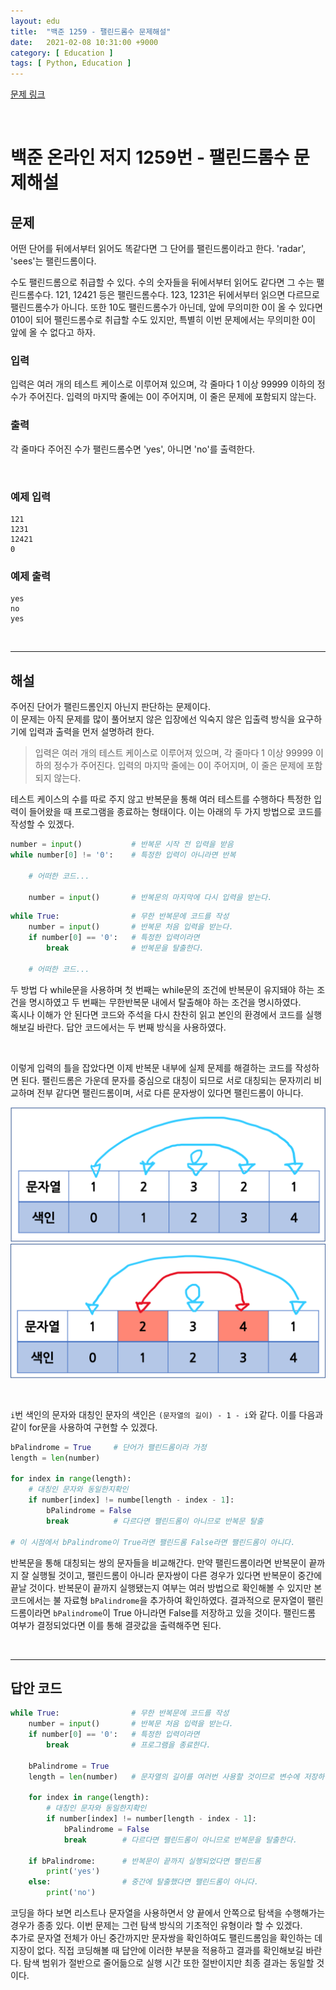 ```yaml
---
layout: edu
title:  "백준 1259 - 팰린드롬수 문제해설"
date:   2021-02-08 10:31:00 +9000
category: [ Education ]
tags: [ Python, Education ]
---
```


[문제 링크](https://www.acmicpc.net/problem/1259)

<br>

# **백준 온라인 저지 1259번 - 팰린드롬수 문제해설**
## **문제**
어떤 단어를 뒤에서부터 읽어도 똑같다면 그 단어를 팰린드롬이라고 한다. 'radar', 'sees'는 팰린드롬이다.

수도 팰린드롬으로 취급할 수 있다. 수의 숫자들을 뒤에서부터 읽어도 같다면 그 수는 팰린드롬수다. 121, 12421 등은 팰린드롬수다. 123, 1231은 뒤에서부터 읽으면 다르므로 팰린드롬수가 아니다. 또한 10도 팰린드롬수가 아닌데, 앞에 무의미한 0이 올 수 있다면 010이 되어 팰린드롬수로 취급할 수도 있지만, 특별히 이번 문제에서는 무의미한 0이 앞에 올 수 없다고 하자.

### **입력**
입력은 여러 개의 테스트 케이스로 이루어져 있으며, 각 줄마다 1 이상 99999 이하의 정수가 주어진다. 입력의 마지막 줄에는 0이 주어지며, 이 줄은 문제에 포함되지 않는다.

### **출력**
각 줄마다 주어진 수가 팰린드롬수면 'yes', 아니면 'no'를 출력한다.

<br>

### 예제 입력
    121
    1231
    12421
    0

### 예제 출력
    yes
    no
    yes

<br>

---

## **해설**
주어진 단어가 팰린드롬인지 아닌지 판단하는 문제이다.   
이 문제는 아직 문제를 많이 풀어보지 않은 입장에선 익숙지 않은 입출력 방식을 요구하기에 입력과 출력을 먼저 설명하려 한다.

> 입력은 여러 개의 테스트 케이스로 이루어져 있으며, 각 줄마다 1 이상 99999 이하의 정수가 주어진다. 입력의 마지막 줄에는 0이 주어지며, 이 줄은 문제에 포함되지 않는다.

테스트 케이스의 수를 따로 주지 않고 반복문을 통해 여러 테스트를 수행하다 특정한 입력이 들어왔을 때 프로그램을 종료하는 형태이다. 이는 아래의 두 가지 방법으로 코드를 작성할 수 있겠다.

```python
number = input()           # 반복문 시작 전 입력을 받음
while number[0] != '0':    # 특정한 입력이 아니라면 반복

    # 어떠한 코드...

    number = input()       # 반복문의 마지막에 다시 입력을 받는다.
```

```python
while True:                # 무한 반복문에 코드를 작성
    number = input()       # 반복문 처음 입력을 받는다.
    if number[0] == '0':   # 특정한 입력이라면
        break              # 반복문을 탈출한다.

    # 어떠한 코드...
```

두 방법 다 while문을 사용하며 첫 번째는 while문의 조건에 반복문이 유지돼야 하는 조건을 명시하였고 두 번째는 무한반복문 내에서 탈출해야 하는 조건을 명시하였다.   
혹시나 이해가 안 된다면 코드와 주석을 다시 찬찬히 읽고 본인의 환경에서 코드를 실행해보길 바란다. 답안 코드에서는 두 번째 방식을 사용하였다.

<br>

이렇게 입력의 틀을 잡았다면 이제 반복문 내부에 실제 문제를 해결하는 코드를 작성하면 된다. 팰린드롬은 가운데 문자를 중심으로 대칭이 되므로 서로 대칭되는 문자끼리 비교하며 전부 같다면 팰린드롬이며, 서로 다른 문자쌍이 있다면 팰린드롬이 아니다.

![비교예시1](/assets/solve_boj_1259(1).png)
![비교예시2](/assets/solve_boj_1259(2).png)

<br>

`i`번 색인의 문자와 대칭인 문자의 색인은 `(문자열의 길이) - 1 - i`와 같다. 이를 다음과 같이 for문을 사용하여 구현할 수 있겠다.

```python
bPalindrome = True     # 단어가 팰린드롬이라 가정
length = len(number)

for index in range(length):
    # 대칭인 문자와 동일한지확인
    if number[index] != numbe[length - index - 1]:
        bPalindrome = False
        break          # 다르다면 팰린드롬이 아니므로 반복문 탈출

# 이 시점에서 bPalindrome이 True라면 팰린드롬 False라면 팰린드롬이 아니다.
```

반복문을 통해 대칭되는 쌍의 문자들을 비교해간다. 만약 팰린드롬이라면 반복문이 끝까지 잘 실행될 것이고, 팰린드롬이 아니라 문자쌍이 다른 경우가 있다면 반복문이 중간에 끝날 것이다. 반복문이 끝까지 실행됐는지 여부는 여러 방법으로 확인해볼 수 있지만 본 코드에서는 불 자료형 `bPalindrome`을 추가하여 확인하였다. 결과적으로 문자열이 팰린드롬이라면 `bPalindrome`이 True 아니라면 False를 저장하고 있을 것이다. 팰린드롬 여부가 결정되었다면 이를 통해 결괏값을 출력해주면 된다.



<br>

---

## **답안 코드**
```python
while True:                # 무한 반복문에 코드를 작성
    number = input()       # 반복문 처음 입력을 받는다.
    if number[0] == '0':   # 특정한 입력이라면
        break              # 프로그램을 종료한다.
    
    bPalindrome = True
    length = len(number)   # 문자열의 길이를 여러번 사용할 것이므로 변수에 저장하여 사용
    
    for index in range(length):
        # 대칭인 문자와 동일한지확인
        if number[index] != number[length - index - 1]:
            bPalindrome = False
            break        # 다르다면 팰린드롬이 아니므로 반복문을 탈출한다.
    
    if bPalindrome:      # 반복문이 끝까지 실행되었다면 팰린드롬
        print('yes')
    else:                # 중간에 탈출했다면 팰린드롬이 아니다.
        print('no')
```

코딩을 하다 보면 리스트나 문자열을 사용하면서 양 끝에서 안쪽으로 탐색을 수행해가는 경우가 종종 있다. 이번 문제는 그런 탐색 방식의 기초적인 유형이라 할 수 있겠다.   
추가로 문자열 전체가 아닌 중간까지만 문자쌍을 확인하여도 팰린드롬임을 확인하는 데 지장이 없다. 직접 코딩해볼 때 답안에 이러한 부분을 적용하고 결과를 확인해보길 바란다. 탐색 범위가 절반으로 줄어듦으로 실행 시간 또한 절반이지만 최종 결과는 동일할 것이다.